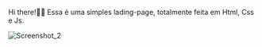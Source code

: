Hi there!👏👏
Essa é uma simples lading-page, totalmente feita em Html, Css e Js. 

![Screenshot_2](https://github.com/user-attachments/assets/6a57a59c-6343-4bfc-817c-1c2228e79333)
